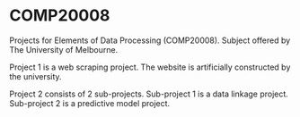 # COMP20008
Projects for Elements of Data Processing (COMP20008). Subject offered by The University of Melbourne.

Project 1 is a web scraping project. The website is artificially constructed by the university.

Project 2 consists of 2 sub-projects. Sub-project 1 is a data linkage project. Sub-project 2 is a predictive model project.
